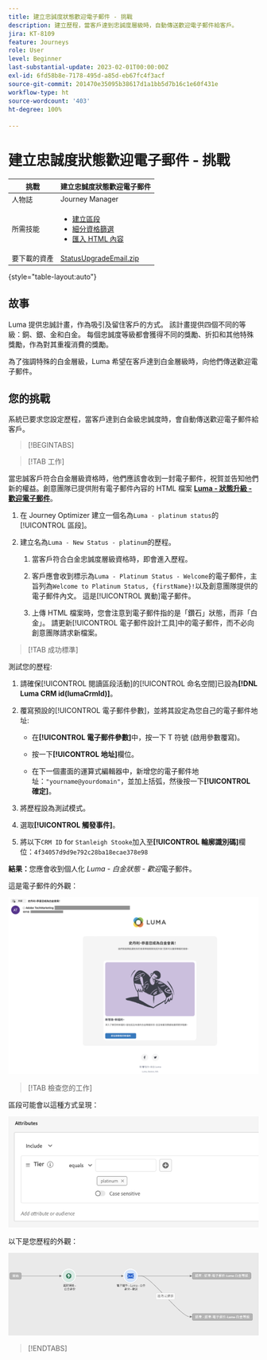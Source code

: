 ```yaml
---
title: 建立忠誠度狀態歡迎電子郵件 - 挑戰
description: 建立歷程，當客戶達到忠誠度層級時，自動傳送歡迎電子郵件給客戶。
jira: KT-8109
feature: Journeys
role: User
level: Beginner
last-substantial-update: 2023-02-01T00:00:00Z
exl-id: 6fd58b8e-7178-495d-a85d-eb67fc4f3acf
source-git-commit: 201470e35095b38617d1a1bb5d7b16c1e60f431e
workflow-type: ht
source-wordcount: '403'
ht-degree: 100%

---
```


# 建立忠誠度狀態歡迎電子郵件 - 挑戰

| 挑戰 | 建立忠誠度狀態歡迎電子郵件 |
|---|---|
| 人物誌 | Journey Manager |
| 所需技能 | <ul><li>[建立區段](https://experienceleague.adobe.com/docs/journey-optimizer-learn/tutorials/profiles-segments-subscriptions/create-segments.html?lang=zh-Hant)</li> <li>[細分資格篩選](https://experienceleague.adobe.com/docs/journey-optimizer-learn/tutorials/journeys/use-case-read-segment-qualification.html?lang=zh-Hant)</li><li>[匯入 HTML 內容](https://experienceleague.adobe.com/docs/journey-optimizer-learn/tutorials/email-channel/import-and-author-html-email-content.html?lang=zh-Hant)</li></ul> |
| 要下載的資產 | [StatusUpgradeEmail.zip](/help/challenges/assets/email-assets/StatusUpgradeEmail.zip) |

{style="table-layout:auto"}

## 故事

Luma 提供忠誠計畫，作為吸引及留住客戶的方式。 該計畫提供四個不同的等級：銅、銀、金和白金。 每個忠誠度等級都會獲得不同的獎勵、折扣和其他特殊獎勵，作為對其重複消費的獎勵。

為了強調特殊的白金層級，Luma 希望在客戶達到白金層級時，向他們傳送歡迎電子郵件。 

## 您的挑戰

系統已要求您設定歷程，當客戶達到白金級忠誠度時，會自動傳送歡迎電子郵件給客戶。

>[!BEGINTABS]

>[!TAB 工作]

當忠誠客戶符合白金層級資格時，他們應該會收到一封電子郵件，祝賀並告知他們新的權益。創意團隊已提供附有電子郵件內容的 HTML 檔案 **[Luma - 狀態升級 - 歡迎電子郵件](/help/challenges/assets/email-assets/StatusUpgradeEmail.zip)**。

1. 在 Journey Optimizer 建立一個名為`Luma - platinum status`的[!UICONTROL 區段]。

1. 建立名為`Luma - New Status - platinum`的歷程。

   1. 當客戶符合白金忠誠度層級資格時，即會進入歷程。

   1. 客戶應會收到標示為`Luma - Platinum Status - Welcome`的電子郵件，主旨列為`Welcome to Platinum Status, {firstName}!`以及創意團隊提供的電子郵件內文。 這是[!UICONTROL 異動]電子郵件。

   1. 上傳 HTML 檔案時，您會注意到電子郵件指的是「鑽石」狀態，而非「白金」。 請更新[!UICONTROL 電子郵件設計工具]中的電子郵件，而不必向創意團隊請求新檔案。

>[!TAB 成功標準]

測試您的歷程:

1. 請確保[!UICONTROL 閱讀區段活動]的[!UICONTROL 命名空間]已設為&#x200B;**[!DNL Luma CRM id(lumaCrmId)]**。

1. 覆寫預設的[!UICONTROL 電子郵件參數]，並將其設定為您自己的電子郵件地址:
   * 在&#x200B;**[!UICONTROL 電子郵件參數]**&#x200B;中，按一下 T 符號 (啟用參數覆寫)。

   * 按一下&#x200B;**[!UICONTROL 地址]**&#x200B;欄位。

   * 在下一個畫面的運算式編輯器中，新增您的電子郵件地址：`"yourname@yourdomain"`，並加上括弧，然後按一下&#x200B;**[!UICONTROL 確定]**。

1. 將歷程設為測試模式。

1. 選取&#x200B;**[!UICONTROL 觸發事件]**。

1. 將以下`CRM ID` for `Stanleigh Stooke`加入至&#x200B;**[!UICONTROL 輪廓識別碼]**&#x200B;欄位：`4f34057d9d9e792c28ba18ecae378e98`

**結果：**&#x200B;您應會收到個人化 *Luma - 白金狀態 - 歡迎*&#x200B;電子郵件。

這是電子郵件的外觀：

![Luma - 狀態升級 - 歡迎電子郵件](/help/challenges/assets/status-upgrade-welcome-email.png)

>[!TAB 檢查您的工作]

區段可能會以這種方式呈現：

![Luma - 白金狀態 - 區段](/help/challenges/assets/segment-luma-platinum-status.png)

以下是您歷程的外觀：

![platinum-status-upgrade-journey](/help/challenges/assets/journey-luma-status-upgrade.png)

>[!ENDTABS]
